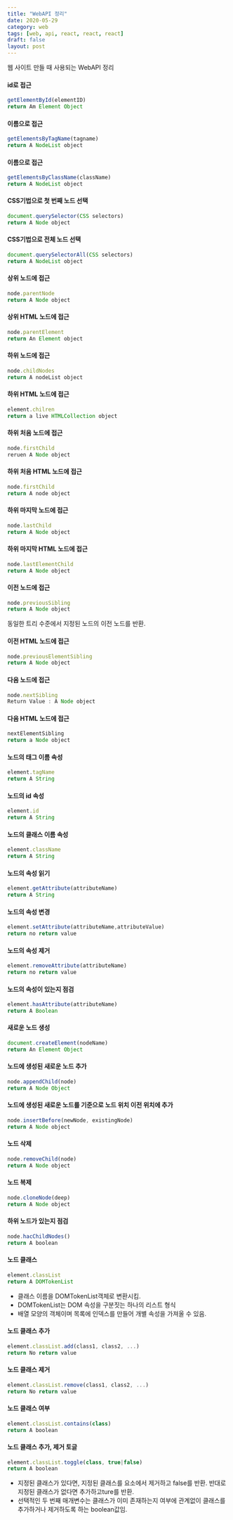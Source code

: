 ```yaml
---
title: "WebAPI 정리"
date: 2020-05-29
category: web
tags: [web, api, react, react, react]
draft: false
layout: post
---
```


웹 사이트 만들 때 사용되는 WebAPI 정리


#### id로 접근
```js
getElementById(elementID)
return Am Element Object
```

#### 이름으로 접근
```js
getElementsByTagName(tagname)
return A NodeList object
```

#### 이름으로 접근
```js
getElementsByClassName(className)
return A NodeList object
```

#### CSS기법으로 첫 번째 노드 선택
```js
document.querySelector(CSS selectors)
return A Node object
```


#### CSS기법으로 전체 노드 선택
```js
document.querySelectorAll(CSS selectors)
return A NodeList object
```

#### 상위 노드에 접근
```js
node.parentNode
return A Node object
```

#### 상위 HTML 노드에 접근
```js
node.parentElement
return An Element object
```

#### 하위 노드에 접근
```js
node.childNodes
return A nodeList object
```

#### 하위 HTML 노드에 접근
```js
element.chilren
return a live HTMLCollection object
```

#### 하위 처음 노드에 접근
```js
node.firstChild
reruen A Node object
```

#### 하위 처음 HTML 노드에 접근
```js
node.firstChild
return A node object
```

#### 하위 마지막 노드에 접근
```js
node.lastChild
return A Node object
```

#### 하위 마지막 HTML 노드에 접근

```js
node.lastElementChild
return A Node object
```

#### 이전 노드에 접근
```js
node.previousSibling
return A Node object
```
동일한 트리 수준에서 지정된 노드의 이전 노드를 반환.


#### 이전 HTML 노드에 접근
```js
node.previousElementSibling
return A Node object
```


#### 다음 노드에 접근
```js
node.nextSibling
Return Value : A Node object
```


#### 다음 HTML 노드에 접근
```js
nextElementSibling
return a Node object
```

#### 노드의 태그 이름 속성
```js
element.tagName
return A String
```

#### 노드의 id 속성
```js
element.id
return A String
```

#### 노드의 클래스 이름 속성
```js
element.className
return A String
```

#### 노드의 속성 읽기
```js
element.getAttribute(attributeName)
return A String
```

#### 노드의 속성 변경
```js
element.setAttribute(attributeName,attributeValue)
return no return value
```

#### 노드의 속성 제거
```js
element.removeAttribute(attributeName)
return no return value
```

#### 노드의 속성이 있는지 점검
```js
element.hasAttribute(attributeName)
return A Boolean
```

#### 새로운 노드 생성
```js
document.createElement(nodeName)
return An Element Object
```

#### 노드에 생성된 새로운 노드 추가
```js
node.appendChild(node)
return A Node Object
```

#### 노드에 생성된 새로운 노드를 기준으로 노드 위치 이전 위치에 추가
```js
node.insertBefore(newNode, existingNode)
return A Node object
```

#### 노드 삭제
```js
node.removeChild(node)
return A Node object
```

#### 노드 복제
```js
node.cloneNode(deep)
return A Node object
```


#### 하위 노드가 있는지 점검
```js
node.hacChildNodes()
return A boolean
```

#### 노드 클래스
```js
element.classList
return A DOMTokenList
```
- 클래스 이름을 DOMTokenList객체로 변환시킴.
- DOMTokenList는 DOM 속성을 구분짓는 하나의 리스트 형식
- 배열 모양의 객체이며 목록에 인덱스를 만들어 개별 속성을 가져올 수 있음.


#### 노드 클래스 추가
```js
element.classList.add(class1, class2, ...)
return No return value
```

#### 노드 클래스 제거
```js
element.classList.remove(class1, class2, ...)
return No return value
```

#### 노드 클래스 여부
```js
element.classList.contains(class)
return A boolean
```

#### 노드 클래스 추가, 제거 토글
```js
element.classList.toggle(class, true|false)
return A boolean
```
- 지정된 클래스가 있다면, 지정된 클래스를 요소에서 제거하고 false를 반환. 
반대로 지정된 클래스가 없다면 추가하고ture를 반환.
- 선택적인 두 번째 매개변수는 클래스가 이미 존재하는지 여부에 관계없이 클래스를 추가하거나 제거하도록 하는 boolean값임.
